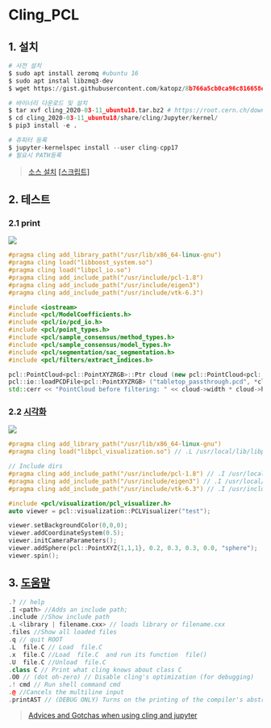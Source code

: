# Cling\_PCL

## 1. 설치

```python 
# 사전 설치 
$ sudo apt install zeromq #ubuntu 16
$ sudo apt instal libzmq3-dev
$ wget https://gist.githubusercontent.com/katopz/8b766a5cb0ca96c816658e9407e83d00/raw/bc93fda1fe2fe5c6f45648ba131596134d92f7dc/setup-zeromq.sh

# 바이너리 다운로드 및 설치 
$ tar xvf cling_2020-03-11_ubuntu18.tar.bz2 # https://root.cern.ch/download/cling/
$ cd cling_2020-03-11_ubuntu18/share/cling/Jupyter/kernel/
$ pip3 install -e .

# 쥬피터 등록 
$ jupyter-kernelspec install --user cling-cpp17
# 필요시 PATH등록 
```

>  [소스 설치](https://root.cern.ch/cling-build-instructions) [[스크립트]](https://github.com/Axel-Naumann/cling-all-in-one)


## 2. 테스트 

### 2.1 print 

![](https://i.imgur.com/YKWnw9Q.png)

```cpp
#pragma cling add_library_path("/usr/lib/x86_64-linux-gnu")
#pragma cling load("libboost_system.so")
#pragma cling load("libpcl_io.so")
#pragma cling add_include_path("/usr/include/pcl-1.8")
#pragma cling add_include_path("/usr/include/eigen3")
#pragma cling add_include_path("/usr/include/vtk-6.3")

#include <iostream>
#include <pcl/ModelCoefficients.h>
#include <pcl/io/pcd_io.h>
#include <pcl/point_types.h>
#include <pcl/sample_consensus/method_types.h>
#include <pcl/sample_consensus/model_types.h>
#include <pcl/segmentation/sac_segmentation.h>
#include <pcl/filters/extract_indices.h>

pcl::PointCloud<pcl::PointXYZRGB>::Ptr cloud (new pcl::PointCloud<pcl::PointXYZRGB>);
pcl::io::loadPCDFile<pcl::PointXYZRGB> ("tabletop_passthrough.pcd", *cloud);
std::cerr << "PointCloud before filtering: " << cloud->width * cloud->height << " data points (" << pcl::getFieldsList (*cloud) << ").";

```

### 2.2 [시각화](https://github.com/jolesinski/cling-pcl-tutorial)

![](https://i.imgur.com/kdKsB34.png)

```cpp
#pragma cling add_library_path("/usr/lib/x86_64-linux-gnu")
#pragma cling load("libpcl_visualization.so") // .L /usr/local/lib/libpcl_visualization.so

// Include dirs
#pragma cling add_include_path("/usr/include/pcl-1.8") // .I /usr/local/include/pcl-1.8
#pragma cling add_include_path("/usr/include/eigen3") // .I /usr/local/include/eigen3
#pragma cling add_include_path("/usr/include/vtk-6.3") // .I /usr/include/vtk-6.2

#include <pcl/visualization/pcl_visualizer.h>
auto viewer = pcl::visualization::PCLVisualizer("test");

viewer.setBackgroundColor(0,0,0);
viewer.addCoordinateSystem(0.5);
viewer.initCameraParameters();
viewer.addSphere(pcl::PointXYZ{1,1,1}, 0.2, 0.3, 0.3, 0.0, "sphere");
viewer.spin();


```


## 3. [도움말 ](https://xeus-cling.readthedocs.io/en/latest/magics.html)

```cpp
.? // help
.I <path> //Adds an include path;
.include //Show include path
.L <library | filename.cxx> // loads library or filename.cxx
.files //Show all loaded files
.q // quit ROOT
.L  file.C // Load  file.C
.x  file.C //Load  file.C  and run its function  file()
.U  file.C //Unload  file.C
.class C // Print what cling knows about class C
.O0 // (dot oh-zero) // Disable cling's optimization (for debugging)
.! cmd // Run shell command cmd
.@ //Cancels the multiline input
.printAST // (DEBUG ONLY) Turns on the printing of the compiler's abstract syntax tree (AST);
```

> [Advices and Gotchas when using cling and jupyter](https://code-ballads.net/generated-notebooks/cpp/repl_cling/notebooks/3_Advices_And_Gotchas.html)
